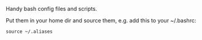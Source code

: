 Handy bash config files and scripts.

Put them in your home dir and source them, e.g. add this to your ~/.bashrc:

```source ~/.aliases```